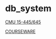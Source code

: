 # db_system

[CMU 15-445/645](https://15445.courses.cs.cmu.edu/)

[COURSEWARE](https://15445.courses.cs.cmu.edu/fall2020/schedule.html)
